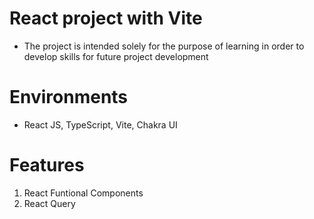 # React project with Vite

- The project is intended solely for the purpose of learning in order to develop skills for future project development

# Environments

- React JS, TypeScript, Vite, Chakra UI

# Features

1. React Funtional Components
2. React Query
